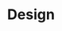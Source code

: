 ---
category: [design] #Category ID.
hue: var(--c-themeHueRed) #Category hue. See note [1].
title: Design #Category title.
description: Lorem ipsum dolor sit amet.
---